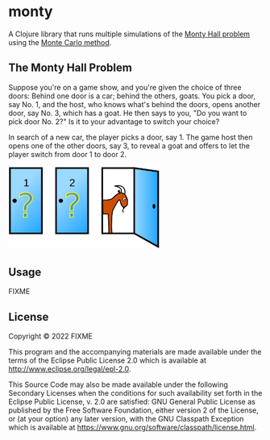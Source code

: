 # monty

A Clojure library that runs multiple simulations of the [Monty Hall
problem](https://en.wikipedia.org/wiki/Monty_Hall_problem) using the [Monte Carlo
method](https://en.wikipedia.org/wiki/Monte_Carlo_method).

## The Monty Hall Problem

Suppose you're on a game show, and you're given the choice of three doors: Behind one door
is a car; behind the others, goats. You pick a door, say No. 1, and the host, who knows
what's behind the doors, opens another door, say No. 3, which has a goat. He then says to
you, "Do you want to pick door No. 2?" Is it to your advantage to switch your choice?

In search of a new car, the player picks a door, say 1. The game host then opens one of
the other doors, say 3, to reveal a goat and offers to let the player switch from door 1
to door 2.

<img src="resources/1920px-Monty_open_door.svg.png" width="300px">


## Usage

FIXME

## License

Copyright © 2022 FIXME

This program and the accompanying materials are made available under the
terms of the Eclipse Public License 2.0 which is available at
http://www.eclipse.org/legal/epl-2.0.

This Source Code may also be made available under the following Secondary
Licenses when the conditions for such availability set forth in the Eclipse
Public License, v. 2.0 are satisfied: GNU General Public License as published by
the Free Software Foundation, either version 2 of the License, or (at your
option) any later version, with the GNU Classpath Exception which is available
at https://www.gnu.org/software/classpath/license.html.
